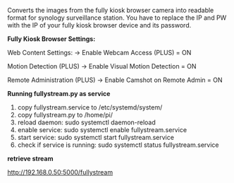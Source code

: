 Converts the images from the fully kiosk browser camera into readable format for synology surveillance station.
You have to replace the IP and PW with the IP of your fully kiosk browser device and its password.

**Fully Kiosk Browser Settings:**

Web Content Settings:
-> Enable Webcam Access (PLUS) = ON

Motion Detection (PLUS)
-> Enable Visual Motion Detection = ON

Remote Administration (PLUS)
-> Enable Camshot on Remote Admin = ON


**Running fullystream.py as service**

1. copy fullystream.service to /etc/systemd/system/
2. copy fullystream.py to /home/pi/
3. reload daemon: sudo systemctl daemon-reload
4. enable service: sudo systemctl enable fullystream.service
5. start service: sudo systemctl start fullystream.service
6. check if service is running: sudo systemctl status fullystream.service

**retrieve stream**

http://192.168.0.50:5000/fullystream

    
